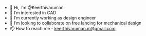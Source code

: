 - 👋 Hi, I’m @Keerthivaruman
- 👀 I’m interested in CAD 
- 🌱 I’m currently working as design engineer 
- 💞️ I’m looking to collaborate on free lancing for mechanical design
- 📫 How to reach me - keerthivaruman.m@gmail.com

<!---
Keerthivaruman/Keerthivaruman is a ✨ special ✨ repository because its `README.md` (this file) appears on your GitHub profile.
You can click the Preview link to take a look at your changes.
--->

